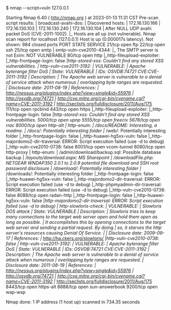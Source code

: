 $ nmap --script=vuln 127.0.0.1

Starting Nmap 6.40 ( http://nmap.org ) at 2023-01-13 11:31 CST
Pre-scan script results:
| broadcast-avahi-dos:
|   Discovered hosts:
|     172.16.130.166
|     172.16.130.103
|     172.16.130.240
|     172.16.130.104
|   After NULL UDP avahi packet DoS (CVE-2011-1002).
|_  Hosts are all up (not vulnerable).
Nmap scan report for localhost (127.0.0.1)
Host is up (0.000017s latency).
Not shown: 984 closed ports
PORT     STATE SERVICE
21/tcp   open  ftp
22/tcp   open  ssh
25/tcp   open  smtp
| smtp-vuln-cve2010-4344:
|_  The SMTP server is not Exim: NOT VULNERABLE
80/tcp   open  http
|_http-fileupload-exploiter:
|_http-frontpage-login: false
|_http-stored-xss: Couldn't find any stored XSS vulnerabilities.
| http-vuln-cve2011-3192:
|   VULNERABLE:
|   Apache byterange filter DoS
|     State: VULNERABLE
|     IDs:  OSVDB:74721  CVE:CVE-2011-3192
|     Description:
|       The Apache web server is vulnerable to a denial of service attack when numerous
|       overlapping byte ranges are requested.
|     Disclosure date: 2011-08-19
|     References:
|       http://nessus.org/plugins/index.php?view=single&id=55976
|       http://osvdb.org/74721
|       http://cve.mitre.org/cgi-bin/cvename.cgi?name=CVE-2011-3192
|_      http://seclists.org/fulldisclosure/2011/Aug/175
111/tcp  open  rpcbind
443/tcp  open  https
|_http-fileupload-exploiter:
|_http-frontpage-login: false
|_http-stored-xss: Couldn't find any stored XSS vulnerabilities.
5000/tcp open  upnp
5555/tcp open  freeciv
5678/tcp open  rrac
8000/tcp open  http-alt
| http-enum:
|   /docs/README: Interesting, a readme.
|   /docs/: Potentially interesting folder
|_  /web/: Potentially interesting folder
|_http-frontpage-login: false
|_http-huawei-hg5xx-vuln: false
|_http-majordomo2-dir-traversal: ERROR: Script execution failed (use -d to debug)
|_http-vuln-cve2010-0738: false
8001/tcp open  vcom-tunnel
8080/tcp open  http-proxy
| http-enum:
|   /admin/download/backup.sql: Possible database backup
|   /_layouts/download.aspx: MS Sharepoint
|   /downloadFile.php: NETGEAR WNDAP350 2.0.1 to 2.0.9 potential file download and SSH root password disclosure
|   /download/: Potentially interesting folder
|_  /downloads/: Potentially interesting folder
|_http-frontpage-login: false
|_http-huawei-hg5xx-vuln: false
|_http-majordomo2-dir-traversal: ERROR: Script execution failed (use -d to debug)
|_http-phpmyadmin-dir-traversal: ERROR: Script execution failed (use -d to debug)
|_http-vuln-cve2010-0738: false
8088/tcp open  radan-http
|_http-frontpage-login: false
|_http-huawei-hg5xx-vuln: false
|_http-majordomo2-dir-traversal: ERROR: Script execution failed (use -d to debug)
| http-slowloris-check:
|   VULNERABLE:
|   Slowloris DOS attack
|     State: VULNERABLE
|     Description:
|       Slowloris tries to keep many connections to the target web server open and hold them open as long as possible.
|       It accomplishes this by opening connections to the target web server and sending a partial request. By doing
|       so, it starves the http server's resources causing Denial Of Service.
|
|     Disclosure date: 2009-09-17
|     References:
|_      http://ha.ckers.org/slowloris/
|_http-vuln-cve2010-0738: false
| http-vuln-cve2011-3192:
|   VULNERABLE:
|   Apache byterange filter DoS
|     State: VULNERABLE
|     IDs:  OSVDB:74721  CVE:CVE-2011-3192
|     Description:
|       The Apache web server is vulnerable to a denial of service attack when numerous
|       overlapping byte ranges are requested.
|     Disclosure date: 2011-08-19
|     References:
|       http://nessus.org/plugins/index.php?view=single&id=55976
|       http://osvdb.org/74721
|       http://cve.mitre.org/cgi-bin/cvename.cgi?name=CVE-2011-3192
|_      http://seclists.org/fulldisclosure/2011/Aug/175
8443/tcp open  https-alt
8888/tcp open  sun-answerbook
9200/tcp open  wap-wsp

Nmap done: 1 IP address (1 host up) scanned in 734.35 seconds
